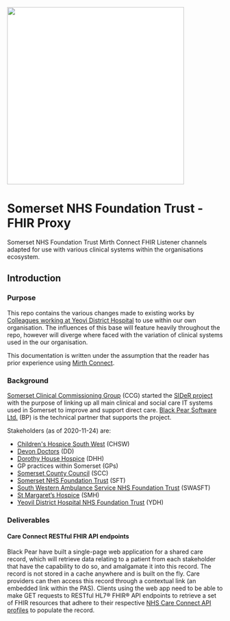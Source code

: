 <img alttext="Somerset NHS Foundation Trust Logo" src="https://www.somersetft.nhs.uk/wp-content/uploads/2020/03/Asset-1.png" width="413" style="background:white" />

# Somerset NHS Foundation Trust - FHIR Proxy

Somerset NHS Foundation Trust Mirth Connect FHIR Listener channels adapted for use with various clinical systems within the organisations ecosystem.

## Introduction

### Purpose

This repo contains the various changes made to existing works by [Colleagues working at Yeovi District Hospital](https://github.com/Fdawgs/ydh-fhir-listeners) to use within our own organisation. The influences of this base will feature heavily throughout the repo, however will diverge where faced with the variation of clinical systems used in the our organisation.

This documentation is written under the assumption that the reader has prior experience using [Mirth Connect](https://github.com/nextgenhealthcare/connect).

### Background

[Somerset Clinical Commissioning Group](https://www.somersetccg.nhs.uk/#) (CCG) started the [SIDeR project](https://www.somersetccg.nhs.uk/your-health/sharing-your-information/sider/) with the purpose of linking up all main clinical and social care IT systems used in Somerset to improve and support direct care. [Black Pear Software Ltd.](https://www.blackpear.com/) (BP) is the technical partner that supports the project.

Stakeholders (as of 2020-11-24) are:

-   [Children's Hospice South West](https://www.chsw.org.uk/) (CHSW)
-   [Devon Doctors](https://www.devondoctors.co.uk/) (DD)
-   [Dorothy House Hospice](https://www.dorothyhouse.org.uk/) (DHH)
-   GP practices within Somerset (GPs)
-   [Somerset County Council](https://www.somerset.gov.uk/) (SCC)
-   [Somerset NHS Foundation Trust](https://www.somersetft.nhs.uk/) (SFT)
-   [South Western Ambulance Service NHS Foundation Trust](https://www.swast.nhs.uk/) (SWASFT)
-   [St Margaret’s Hospice](https://www.somerset-hospice.org.uk/) (SMH)
-   [Yeovil District Hospital NHS Foundation Trust](https://yeovilhospital.co.uk/) (YDH)

### Deliverables

#### Care Connect RESTful FHIR API endpoints

Black Pear have built a single-page web application for a shared care record, which will retrieve data relating to a patient from each stakeholder that have the capability to do so, and amalgamate it into this record. The record is not stored in a cache anywhere and is built on the fly.
Care providers can then access this record through a contextual link (an embedded link within the PAS).
Clients using the web app need to be able to make GET requests to RESTful HL7® FHIR® API endpoints to retrieve a set of FHIR resources that adhere to their respective [NHS Care Connect API profiles](https://nhsconnect.github.io/CareConnectAPI/) to populate the record.
